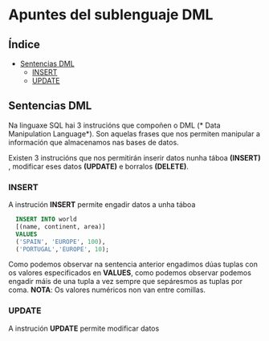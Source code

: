 # Apuntes del sublenguaje DML
## Índice
  - [Sentencias DML](#Sentencias-DML)
    - [INSERT](#INSERT)
    - [UPDATE](#UPDATE)
  ## Sentencias DML
  Na linguaxe SQL hai 3 instrucións que compoñen o DML (* Data Manipulation Language*). Son aquelas frases que nos permiten manipular a información que almacenamos nas bases de datos.

  Existen 3 instrucións que nos permitirán inserir datos nunha táboa **(INSERT)** , modificar eses datos **(UPDATE)** e borralos **(DELETE)**.

  ### INSERT
A instrución **INSERT** permite engadir datos a unha táboa
```sql
  INSERT INTO world
  [(name, continent, area)]
  VALUES
  ('SPAIN', 'EUROPE', 100),
  ('PORTUGAL','EUROPE', 10);
```
Como podemos observar na sentencia anterior engadimos dúas tuplas con os valores especificados en **VALUES**, como podemos observar podemos engadir máis de una tupla a vez sempre que sepáresmos as tuplas por coma.
**NOTA**: Os  valores numéricos non van entre comillas.
### UPDATE
A instrución **UPDATE** permite modificar datos
